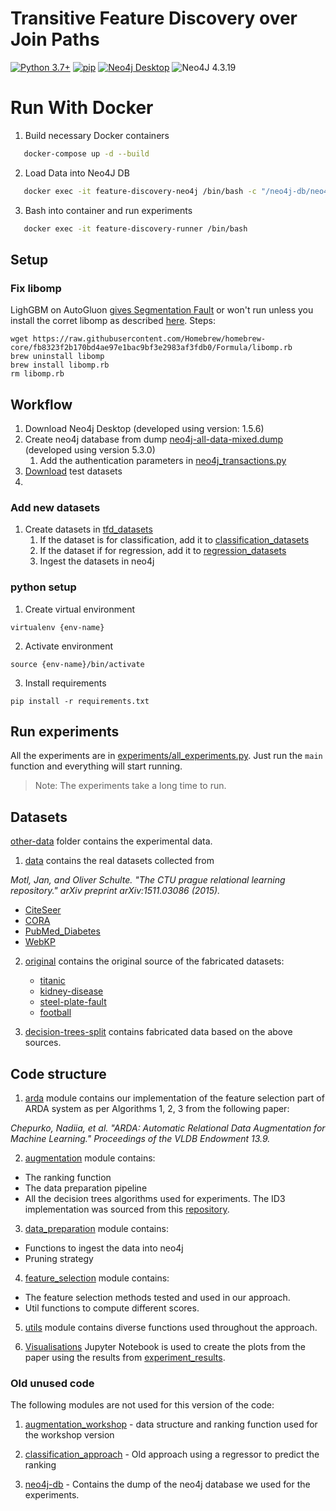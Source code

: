 # Transitive Feature Discovery over Join Paths

[![Python 3.7+](https://img.shields.io/badge/python-3.8.2-blue.svg)](https://www.python.org/downloads/release/python-380/)
[![pip](https://img.shields.io/badge/pip-20.0.2-blue.svg)](https://pypi.org/project/pip/)
[![Neo4j Desktop](https://img.shields.io/badge/neo4jDesktop-1.4.10-blue.svg)](https://pypi.org/project/pip/)
![Neo4J 4.3.19](https://img.shields.io/badge/Neo4j-008CC1?style=for-the-badge&logo=neo4j&logoColor=white)


# Run With Docker
1. Build necessary Docker containers
``` bash
   docker-compose up -d --build
```

2. Load Data into Neo4J DB 
``` bash
   docker exec -it feature-discovery-neo4j /bin/bash -c "/neo4j-db/neo4j-entrypoint.sh"
```

3. Bash into container and run experiments
``` bash
   docker exec -it feature-discovery-runner /bin/bash
```
## Setup

### Fix libomp
LighGBM on AutoGluon [gives Segmentation Fault](https://github.com/autogluon/autogluon/issues/1442) or won't run unless you install the corret libomp 
as described [here](https://github.com/autogluon/autogluon/pull/1453/files). 
Steps: 
```
wget https://raw.githubusercontent.com/Homebrew/homebrew-core/fb8323f2b170bd4ae97e1bac9bf3e2983af3fdb0/Formula/libomp.rb
brew uninstall libomp
brew install libomp.rb
rm libomp.rb
```


[comment]: <> (### neo4j databse)

[comment]: <> (1. Import the database [neo4j-data.dump]&#40;neo4j-db/neo4j-data.dump&#41; in neo4j following these [instructions]&#40;https://tbgraph.wordpress.com/2020/11/11/dump-and-load-a-database-in-neo4j-desktop/comment-page-1/&#41;.)

## Workflow 

1. Download Neo4j Desktop (developed using version: 1.5.6)
2. Create neo4j database from dump [neo4j-all-data-mixed.dump](neo4j-all-data-mixed.dump) (developed using version 5.3.0)
   1. Add the authentication parameters in [neo4j_transactions.py](graph_processing/neo4j_transactions.py)
3. [Download](https://surfdrive.surf.nl/files/index.php/s/P5CIFS5wQWav7LR) test datasets
4. 

### Add new datasets 
1. Create datasets in [tfd_datasets](tfd_datasets)
   1. If the dataset is for classification, add it to [classification_datasets](tfd_datasets/classification_datasets.py)
   2. If the dataset if for regression, add it to [regression_datasets](tfd_datasets/regression_datasets.py)
   3. Ingest the datasets in neo4j

### python setup
1. Create virtual environment

`virtualenv {env-name}`

2. Activate environment 

`source {env-name}/bin/activate`

3. Install requirements 

`pip install -r requirements.txt`

## Run experiments
All the experiments are in [experiments/all_experiments.py](experiments/all_experiments.py).
Just run the `main` function and everything will start running. 
> Note: The experiments take a long time to run.

[comment]: <> (### Non-Aug baseline )

[comment]: <> (1. Locate the file [baseline.py]&#40;augmentation/baseline.py&#41;.)

[comment]: <> (2. Run the script. )

[comment]: <> (### JoinAll baseline.)

[comment]: <> (1. Locate the file [join-all.py]&#40;augmentation/join-all.py&#41;.)

[comment]: <> (2. Run the script. )

[comment]: <> (### BestRank approach. )

[comment]: <> (1. Locate the file [algorithm_pipeline.py]&#40;augmentation/algorithm_pipeline.py&#41;.)

[comment]: <> (2. Uncomment line 57: )

[comment]: <> (`pipeline&#40;datasets, k=1&#41;  # BestRank` )

[comment]: <> (3. Run the script. )

[comment]: <> (### Get top-k best ranked join paths)

[comment]: <> (1. Locate the file [algorithm_pipeline.py]&#40;augmentation/algorithm_pipeline.py&#41;.)

[comment]: <> (2. Uncomment line 58: )

[comment]: <> (`pipeline&#40;datasets&#41;  # Top-k` )

[comment]: <> (3. Run the script. )

## Datasets 

[other-data](other-data) folder contains the experimental data. 
1. [data](other-data/data) contains the real datasets collected from 

_Motl, Jan, and Oliver Schulte. "The CTU prague relational learning repository." arXiv preprint arXiv:1511.03086 (2015)._

   - [CiteSeer](https://relational.fit.cvut.cz/dataset/CiteSeer)
   - [CORA](https://relational.fit.cvut.cz/dataset/CORA)
   - [PubMed_Diabetes](https://relational.fit.cvut.cz/dataset/PubMed_Diabetes)
   - [WebKP](https://relational.fit.cvut.cz/dataset/WebKP)

2. [original](other-data/original) contains the original source of the fabricated datasets:
   * [titanic](https://www.kaggle.com/dmilla/introduction-to-decision-trees-titanic-dataset/data)
   * [kidney-disease](https://www.kaggle.com/akshayksingh/kidney-disease-dataset)
   * [steel-plate-fault](https://www.kaggle.com/bpkapkar/steel-plates-faults-detection?select=Variable+Descriptor.txt)
   * [football](https://www.kaggle.com/estefanytorres/international-football-matches-with-stats-201017?select=FutbolMatches.csv)

3. [decision-trees-split](other-data/decision-trees-split) contains fabricated data based on the above sources.

## Code structure
1. [arda](arda) module contains our implementation of the feature selection part of ARDA system as per
Algorithms 1, 2, 3 from the following paper:

_Chepurko, Nadiia, et al. "ARDA: Automatic Relational Data Augmentation for Machine Learning." Proceedings of the VLDB Endowment 13.9._

2. [augmentation](augmentation) module contains:
- The ranking function
- The data preparation pipeline
- All the decision trees algorithms used for experiments. The ID3 implementation was sourced from this [repository](https://github.com/arriadevoe/lambda-computer-science/blob/master/Unit-4-Build-Week-1/Gad_Decision_Tree_Classifier_Final.ipynb).

3. [data_preparation](data_preparation) module contains:
- Functions to ingest the data into neo4j 
- Pruning strategy 

4. [feature_selection](feature_selection) module contains:
- The feature selection methods tested and used in our approach.
- Util functions to compute different scores.

5. [utils](utils) module contains diverse functions used throughout the approach.

6. [Visualisations](Visualisations.ipynb) Jupyter Notebook is used to create the plots from the paper using the results from
[experiment_results](experiment_results). 


### Old unused code
The following modules are not used for this version of the code:
1. [augmentation_workshop](augmentation_workshop) - data structure and ranking function used for the workshop version

2. [classification_approach](classification_approach) - Old approach using a regressor to predict the ranking
3. [neo4j-db](neo4j-db) - Contains the dump of the neo4j database we used for the experiments. 
